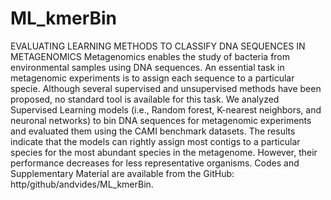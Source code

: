 # ML_kmerBin
EVALUATING LEARNING METHODS TO CLASSIFY DNA SEQUENCES IN METAGENOMICS
Metagenomics enables the study of bacteria from environmental samples using DNA sequences. An essential task in metagenomic experiments is to assign each sequence to a particular specie. Although several supervised and unsupervised methods have been proposed, no standard tool is available for this task. We analyzed Supervised Learning models (i.e., Random forest, K-nearest neighbors, and neuronal networks) to bin DNA sequences for metagenomic experiments and evaluated them using the CAMI benchmark datasets. The results indicate that the models can rightly assign most contigs to a particular species for the most abundant species in the metagenome. However, their performance decreases for less representative organisms. Codes and Supplementary Material are available from the GitHub: http/github/andvides/ML_kmerBin. 
